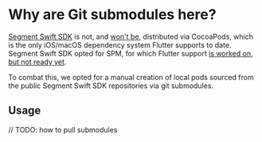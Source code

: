 # Why are Git submodules here?

[Segment Swift SDK](https://segment.com/docs/connections/sources/catalog/libraries/mobile/swift-ios/) is not, and [won't be](https://github.com/segmentio/analytics-swift/issues/166#issuecomment-1295304917), distributed via CocoaPods, which is the only iOS/macOS dependency system Flutter supports to date. Segment Swift SDK opted for SPM, for which Flutter support [is worked on, but not ready yet](https://github.com/flutter/flutter/issues/33850).

To combat this, we opted for a manual creation of local pods sourced from the public Segment Swift SDK repositories via git submodules.

## Usage

// TODO: how to pull submodules
